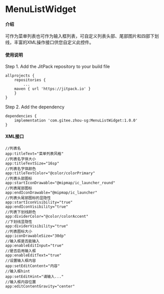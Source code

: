 # MenuListWidget

#### 介绍
可作为菜单列表也可作为输入框列表，可自定义列表头部、尾部图片和四部下划线，丰富的XML操作接口供您自定义此控件。

#### 使用说明

Step 1. Add the JitPack repository to your build file

```
allprojects {
    repositories {
        ...
	maven { url 'https://jitpack.io' }
    }
}
```

	
Step 2. Add the dependency

```
dependencies {
    implementation 'com.gitee.zhou-sg:MenuListWidget:1.0.0'
}
```

	

#### XML接口

```
//列表名
app:titleText="菜单列表风格"
//列表名字体大小
app:titleTextSize="16sp"
//列表名字体颜色
app:titleTextColor="@color/colorPrimary"
//列表头部图标
app:startIconDrawable="@mipmap/ic_launcher_round"
//列表尾部图标
app:endIconDrawable="@mipmap/ic_launcher"
//列表头尾部图标的显隐性
app:startIconVisibility="true"
app:endIconVisibility="true"
//列表下划线颜色
app:dividerColor="@color/colorAccent"
//下划线显隐性
app:dividerVisibility="true"
//列表图标大小
app:iconDrawableSize="30dp"
//输入框是否能输入
app:enableEditInput="true"
//是否启用输入框
app:enableEditText="true"
//设置输入框内容
app:setEditContent="内容"
//输入框hint
app:setEditHint="请输入..."
//输入框内容位置
app:editContentGravity="center"
```
